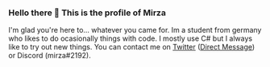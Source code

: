 ### Hello there 👋 This is the profile of Mirza
I'm glad you're here to... whatever you came for. Im a student from germany who likes to do ocasionally things with code. I mostly use C# but I always like to try out new things. You can contact me on [Twitter](https://twitter.com/mirzamagix) ([Direct Message](https://twitter.com/messages/compose?recipient_id=785050155464716289)) or Discord (mirza#2192).
